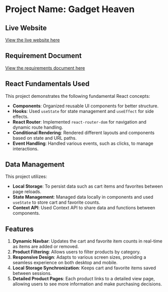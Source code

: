 # Project Name: Gadget Heaven

## Live Website

[View the live website here](https://lustrous-pithivier-d44282.netlify.app/)

## Requirement Document

[View the requirements document here](https://github.com/ProgrammingHero1/B10-A8-gadget-heaven/blob/main/Batch-10_Assignment-08.pdf)

## React Fundamentals Used

This project demonstrates the following fundamental React concepts:

- **Components**: Organized reusable UI components for better structure.
- **Hooks**: Used `useState` for state management and `useEffect` for side effects.
- **React Router**: Implemented `react-router-dom` for navigation and dynamic route handling.
- **Conditional Rendering**: Rendered different layouts and components based on state and URL paths.
- **Event Handling**: Handled various events, such as clicks, to manage interactions.

## Data Management

This project utilizes:

- **Local Storage**: To persist data such as cart items and favorites between page reloads.
- **State Management**: Managed data locally in components and used `useState` to store cart and favorite counts.
- **Context API**: Used Context API to share data and functions between components.

## Features

1. **Dynamic Navbar**: Updates the cart and favorite item counts in real-time as items are added or removed.
2. **Product Filtering**: Allows users to filter products by category.
3. **Responsive Design**: Adapts to various screen sizes, providing a seamless experience on both desktop and mobile.
4. **Local Storage Synchronization**: Keeps cart and favorite items saved between sessions.
5. **Detailed Product Pages**: Each product links to a detailed view page, allowing users to see more information and make purchasing decisions.
